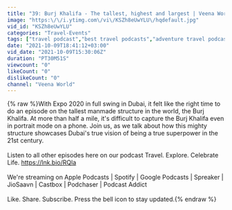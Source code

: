```yaml
---
title: "39: Burj Khalifa - The tallest, highest and largest | Veena World"
image: "https:\/\/i.ytimg.com\/vi\/KSZh8eUwYLU\/hqdefault.jpg"
vid_id: "KSZh8eUwYLU"
categories: "Travel-Events"
tags: ["travel podcast","best travel podcasts","adventure travel podcast"]
date: "2021-10-09T18:41:12+03:00"
vid_date: "2021-10-09T15:30:06Z"
duration: "PT30M51S"
viewcount: "0"
likeCount: "0"
dislikeCount: "0"
channel: "Veena World"
---
```

{% raw %}With Expo 2020 in full swing in Dubai, it felt like the right time to do an episode on the tallest manmade structure in the world, the Burj Khalifa. At more than half a mile, it's difficult to capture the Burj Khalifa even in portrait mode on a phone. Join us, as we talk about how this mighty structure showcases Dubai's true vision of being a true superpower in the 21st century.<br /><br />Listen to all other episodes here on our podcast Travel. Explore. Celebrate Life. <a rel="nofollow" target="blank" href="https://lnk.bio/RQla">https://lnk.bio/RQla</a> <br /><br />We're streaming on Apple Podcasts | Spotify | Google Podcasts | Spreaker | JioSaavn | Castbox | Podchaser | Podcast Addict <br /><br />Like. Share. Subscribe. Press the bell icon to stay updated.{% endraw %}
